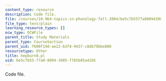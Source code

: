 ```yaml
---
content_type: resource
description: Code file.
file: /courses/24-964-topics-in-phonology-fall-2004/be5c7b5577a080943985f765b85a4185_hepburn8.pl
file_type: text/plain
learning_resource_types: []
ocw_type: OCWFile
parent_title: Study Materials
parent_type: CourseSection
parent_uid: f600f19d-ae22-b3f4-9437-c8db79bbe880
resourcetype: Other
title: hepburn8.pl
uid: be5c7b55-77a0-8094-3985-f765b85a4185
---
```

Code file.